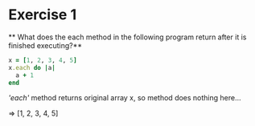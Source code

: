 # Exercise 1
** What does the each method in the following program return after it is finished executing?**

```ruby
x = [1, 2, 3, 4, 5]
x.each do |a|
  a + 1
end
```

*'each'* method returns original array x, so method does nothing here...

=> [1, 2, 3, 4, 5]
